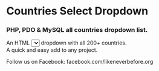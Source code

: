 # Countries Select Dropdown
### PHP, PDO & MySQL all countries dropdown list.  
  
An HTML <select><option></select> dropdown with all 200+ countries.  
A quick and easy add to any project.
  
Follow us on Facebook: facebook.com/likeneverbefore.org 